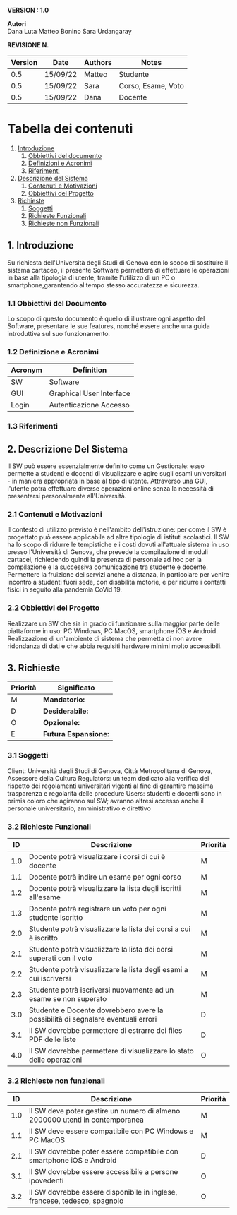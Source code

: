 **VERSION : 1.0**

**Autori**  
Dana Luta
Matteo Bonino
Sara Urdangaray

**REVISIONE N.**


| Version    | Date        | Authors      | Notes        |
| ----------- | ----------- | ----------- | ----------- |
| 0.5 | 15/09/22 | Matteo | Studente |
| 0.5 | 15/09/22 | Sara | Corso, Esame, Voto |
| 0.5 | 15/09/22 | Dana | Docente |
# Tabella dei contenuti

1. [Introduzione](#p1)
	1. [Obbiettivi del documento](#sp1.1)
	2. [Definizioni e Acronimi](#sp1.2) 
	3. [Riferimenti](#sp1.3)
2. [Descrizione del Sistema](#p2)
	1. [Contenuti e Motivazioni](#sp2.1)
	2. [Obbiettivi del Progetto](#sp2.2)
3. [Richieste](#p3)
 	1. [Soggetti](#sp3.1)
 	2. [Richieste Funzionali](#sp3.2)
 	3. [Richieste non Funzionali](#sp3.3)
  
  

<a name="p1"></a>

## 1. Introduzione

<a name="sp1.1"></a>
Su richiesta dell'Università degli Studi di Genova con lo scopo  di  sostituire il
sistema cartaceo, il presente Software permetterà di effettuare le operazioni in base alla 
tipologia di utente, tramite l'utilizzo di un PC o smartphone,garantendo al tempo stesso accuratezza e sicurezza.

### 1.1 Obbiettivi del Documento
Lo scopo  di questo documento è quello di illustrare ogni aspetto del Software, presentare 
le sue features, nonché essere anche una guida introduttiva sul suo funzionamento.

<a name="sp1.2"></a>

### 1.2 Definizione e Acronimi

| Acronym				| Definition | 
| ------------------------------------- | ----------- | 
| SW                                    | Software |
| GUI					| Graphical User Interface |
| Login					| Autenticazione Accesso |

<a name="sp1.3"></a>

### 1.3 Riferimenti 

<a name="p2"></a>

## 2. Descrizione Del Sistema 
<a name="sp2.15"></a>
Il SW può essere essenzialmente definito come un Gestionale: esso permette a studenti e 
docenti di visualizzare e agire sugli esami universitari - in maniera appropriata in base 
al tipo di utente. Attraverso una GUI, l'utente potrà effettuare diverse operazioni 
online senza la necessità di presentarsi personalmente all'Università.

### 2.1 Contenuti e Motivazioni
Il contesto di utilizzo previsto è nell'ambito dell'istruzione: per come il SW è progettato
può essere applicabile ad altre tipologie di istituti scolastici.
Il SW ha lo scopo di ridurre le tempistiche e i costi dovuti all'attuale sistema in uso 
presso l'Università di Genova, che prevede la compilazione di moduli cartacei, richiedendo
quindi la presenza di personale ad hoc per la compilazione e la successiva comunicazione 
tra studente e docente.
Permettere la fruizione dei servizi anche a distanza, in particolare per venire incontro
a studenti fuori sede, con disabilità motorie, e per ridurre i contatti fisici in seguito 
alla pandemia CoVid 19.

<a name="sp2.2"></a>

### 2.2 Obbiettivi del Progetto 
Realizzare un SW che sia in grado di funzionare sulla maggior parte delle piattaforme in 
uso: PC Windows, PC MacOS, smartphone iOS e Android. 
Realizzazione di un'ambiente di sistema che permetta di non avere ridondanza di dati e 
che abbia requisiti hardware minimi molto accessibili.

<a name="p3"></a>

## 3. Richieste

| Priorità | Significato | 
| --------------- | ----------- | 
| M | **Mandatorio:**   |
| D | **Desiderabile:** |
| O | **Opzionale:**    |
| E | **Futura Espansione:** |

<a name="sp3.1"></a>
### 3.1 Soggetti
Client: Università degli Studi di Genova, Città Metropolitana di Genova, Assessore 
della Cultura
Regulators: un team dedicato alla verifica del rispetto dei regolamenti universitari 
vigenti al fine di garantire massima trasparenza e regolarità delle procedure
Users: studenti e docenti sono in primis coloro che agiranno sul SW; avranno altresì 
accesso anche il personale universitario, amministrativo e direttivo

<a name="sp3.2"></a>
### 3.2 Richieste Funzionali

| ID | Descrizione | Priorità |
| --------------- | ----------- | ---------- | 
| 1.0 |  Docente potrà visualizzare i corsi di cui è docente  |M|
| 1.1 |  Docente potrà indire un esame per ogni corso |M|
| 1.2 |  Docente potrà visualizzare la lista degli iscritti all'esame |M|
| 1.3 |  Docente potrà registrare un voto per ogni studente iscritto |M|
| 2.0 |  Studente potrà visualizzare la lista dei corsi a cui è iscritto |M|
| 2.1 |	 Studente potrà visualizzare la lista dei corsi superati con il voto |M|
| 2.2 |  Studente potrà visualizzare la lista degli esami a cui iscriversi |M|
| 2.3 |  Studente potrà iscriversi nuovamente ad un esame se non superato |M|
| 3.0 |  Studente e Docente dovrebbero avere la possibilità di segnalare eventuali errori |D|
| 3.1 |  Il SW dovrebbe permettere di estrarre dei files PDF delle liste |D|
| 4.0 |  Il SW dovrebbe permettere di visualizzare lo stato delle operazioni |O|

<a name="sp3.3"></a>
### 3.2 Richieste non funzionali 
 
| ID | Descrizione | Priorità |
| --------------- | ----------- | ---------- | 
| 1.0 | Il SW deve poter gestire un numero di almeno 2000000 utenti in contemporanea |M|
| 1.1 | Il SW deve essere compatibile con PC Windows e PC MacOS |M|
| 2.1 | Il SW dovrebbe poter essere compatibile con smartphone iOS e Android |D|
| 3.1 | Il SW dovrebbe essere accessibile a persone ipovedenti |O|
| 3.2 | Il SW dovrebbe essere disponibile in inglese, francese, tedesco, spagnolo |O|
